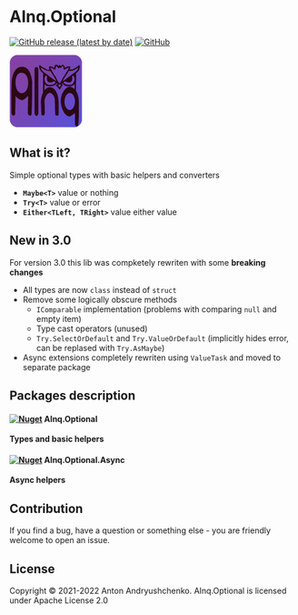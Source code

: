 # AInq.Optional

[![GitHub release (latest by date)](https://img.shields.io/github/v/release/andryushchenko/AInq.Optional)](https://github.com/andryushchenko/AInq.Optional/releases) [![GitHub](https://img.shields.io/github/license/andryushchenko/AInq.Optional)](LICENSE)

![](AInq.png)

## What is it?

Simple optional types with basic helpers and converters

- **`Maybe<T>`** value or nothing
- **`Try<T>`** value or error
- **`Either<TLeft, TRight>`** value either value

## New in 3.0

For version 3.0 this lib was compketely rewriten with some **breaking changes**

- All types are now `class` instead of `struct`
- Remove some logically obscure methods
  - `IComparable` implementation (problems with comparing `null` and empty item)
  - Type cast operators (unused)
  - `Try.SelectOrDefault` and `Try.ValueOrDefault` (implicitly hides error, can be replased with `Try.AsMaybe`)
- Async extensions completely rewriten using `ValueTask` and moved to separate package

## Packages description
#### [![Nuget](https://img.shields.io/nuget/v/AInq.Optional)](https://www.nuget.org/packages/AInq.Optional/) AInq.Optional

**Types and basic helpers**

#### [![Nuget](https://img.shields.io/nuget/v/AInq.Optional.Async)](https://www.nuget.org/packages/AInq.Optional.Async/) AInq.Optional.Async

**Async helpers**

## Contribution

If you find a bug, have a question or something else - you are friendly welcome to open an issue.

## License
Copyright © 2021-2022 Anton Andryushchenko. AInq.Optional is licensed under Apache License 2.0
